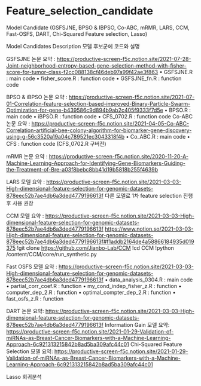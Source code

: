 # Feature_selection_candidate
Model Candidate (GSFSJNE, BPSO &amp; IBPSO, Co-ABC, mRMR, LARS, CCM, Fast-OSFS, DART, Chi-Squared Feature selection, Lasso)

Model Candidates Description
모델 후보군에 코드와 설명

GSFSJNE
논문 요약 : https://productive-screen-f5c.notion.site/2021-07-28-Joint-neighborhood-entropy-based-gene-selection-method-with-fisher-score-for-tumor-class-f2cc088138cf46deb97a99f42ae3f863
•	GSFSJNE.R : main code
•	fisher_score.R : function code
•	GSFSJNE_fn.R : function code

BPSO & iBPSO
논문 요약 : https://productive-screen-f5c.notion.site/2021-07-01-Correlation-feature-selection-based-improved-Binary-Particle-Swarm-Optimization-for-gene-b439586c9d894b9ab2c405f9333f7d5e
•	BPSO.R : main code
•	iBPSO.R : function code
•	CFS_0702.R : function code
Co-ABC
논문 요약 : https://productive-screen-f5c.notion.site/2021-04-05-Co-ABC-Correlation-artificial-bee-colony-algorithm-for-biomarker-gene-discovery-using-g-56c3520a19a04c789521ec3043318f4b
•	Co_ABC.R : main code
•	CFS : function code (CFS_0702.R 구버전)

mRMR
논문 요약 : https://productive-screen-f5c.notion.site/2020-11-20-A-Machine-Learning-Approach-for-Identifying-Gene-Biomarkers-Guiding-the-Treatment-of-Bre-a03f8bebc8bb41d19b5818b255f4639b

LARS
모델 요약 : https://productive-screen-f5c.notion.site/2021-03-03-High-dimensional-feature-selection-for-genomic-datasets-878eec52b7ae4db6a3ded4779196613f
다른 모델로 1차 feature selection 진행 후 사용 권장

CCM
모델 요약 : https://productive-screen-f5c.notion.site/2021-03-03-High-dimensional-feature-selection-for-genomic-datasets-878eec52b7ae4db6a3ded4779196613f
https://www.notion.so/2021-03-03-High-dimensional-feature-selection-for-genomic-datasets-878eec52b7ae4db6a3ded4779196613f#f1addb2164de4a58866184935d019375
 !git clone https://github.com/Jianbo-Lab/CCM
 !cd CCM
 !python /content/CCM/core/run_synthetic.py

Fast OSFS
모델 요약 : https://productive-screen-f5c.notion.site/2021-03-03-High-dimensional-feature-selection-for-genomic-datasets-878eec52b7ae4db6a3ded4779196613f
•	data_analysis_0304.R : main code
•	partial_corr_coef.R : function
•	my_cond_indep_fisher_z.R : function
•	computer_dep_2.R : function
•	optimal_compter_dep_2.R : function
•	fast_osfs_z.R : function

DART
논문 요약: https://productive-screen-f5c.notion.site/2021-03-03-High-dimensional-feature-selection-for-genomic-datasets-878eec52b7ae4db6a3ded4779196613f
Information Gain
모델 요약: https://productive-screen-f5c.notion.site/2021-01-29-Validation-of-miRNAs-as-Breast-Cancer-Biomarkers-with-a-Machine-Learning-Approach-6c921313215842b8ad5ba309afc44c01
Chi-Squared Feature Selection
모델 요약: https://productive-screen-f5c.notion.site/2021-01-29-Validation-of-miRNAs-as-Breast-Cancer-Biomarkers-with-a-Machine-Learning-Approach-6c921313215842b8ad5ba309afc44c01

Lasso 회귀분석
